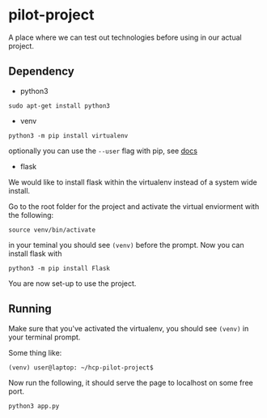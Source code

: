 # pilot-project

A place where we can test out technologies before using in our actual project.

## Dependency

+ python3

```
sudo apt-get install python3
```

+ venv
```
python3 -m pip install virtualenv
```
optionally you can use the `--user` flag with pip, see [docs](https://virtualenv.pypa.io/en/latest/installation/)

+ flask

We would like to install flask within the virtualenv instead of a system wide install.

Go to the root folder for the project and activate the virtual enviorment with the following:
```
source venv/bin/activate
```
in your teminal you should see `(venv)` before the prompt. Now you can install flask with
```
python3 -m pip install Flask
```

You are now set-up to use the project.

## Running
Make sure that you've activated the virtualenv, you should see `(venv)` in your terminal prompt.

Some thing like:
```
(venv) user@laptop: ~/hcp-pilot-project$
```

Now run the following, it should serve the page to localhost on some free port.
```
python3 app.py
```
